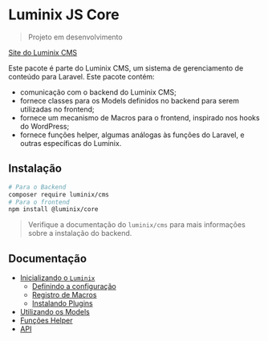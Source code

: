 # Luminix JS Core

> Projeto em desenvolvimento

[Site do Luminix CMS](https://luminix.arandutech.com.br)

Este pacote é parte do Luminix CMS, um sistema de gerenciamento de conteúdo para Laravel. Este pacote contém:
 - comunicação com o backend do Luminix CMS;
 - fornece classes para os Models definidos no backend para serem utilizadas no frontend;
 - fornece um mecanismo de Macros para o frontend, inspirado nos hooks do WordPress;
 - fornece funções helper, algumas análogas às funções do Laravel, e outras específicas do Luminix.

## Instalação

```bash
# Para o Backend
composer require luminix/cms
# Para o frontend
npm install @luminix/core
```
 > Verifique a documentação do `luminix/cms` para mais informações sobre a instalação do backend.

## Documentação

 - [Inicializando o `Luminix`](./docs/pt-BR/1-Inicializando-cms.md)
    - [Definindo a configuração](./docs/pt-BR/1.1-Definindo-configuracao.md)
    - [Registro de Macros](./docs/pt-BR/1.2-Registro-de-macros.md)
    - [Instalando Plugins](./docs/pt-BR/1.3-Instalando-plugins.md)
 - [Utilizando os Models](./docs/pt-BR/2-Utilizando-models.md)
 - [Funções Helper](./docs/pt-BR/3-Funcoes-helper.md)
 - [API](./docs/pt-BR/4-API.md)
